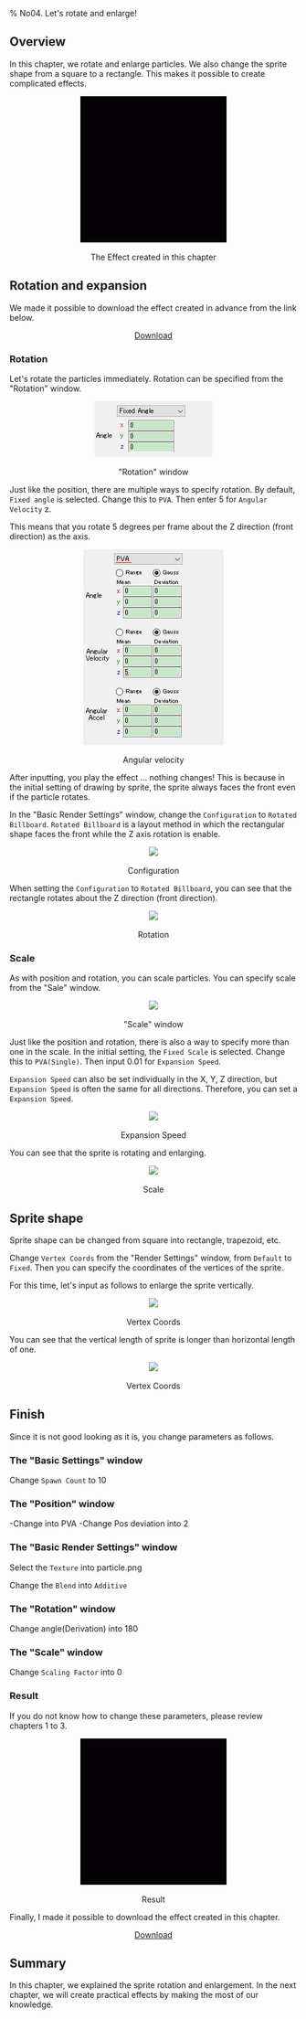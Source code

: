 ﻿% No04. Let's rotate and enlarge!

<div class="main">

## Overview
In this chapter, we rotate and enlarge particles.
We also change the sprite shape from a square to a rectangle.
This makes it possible to create complicated effects.

<div align="center">
<img src="../../img/Tutorial/04_completed.gif">
<p>The Effect created in this chapter</p>
</div>

## Rotation and expansion

We made it possible to download the effect created in advance from the link below.

<div align="center">
<a href = "../../Sample/04_01_Sample.zip">Download</a>
</div>

### Rotation

Let's rotate the particles immediately.
Rotation can be specified from the "Rotation" window.

<div align="center">
<img src="../../img/Tutorial/04_rotation_en.png">
<p>"Rotation" window</p>
</div>

Just like the position, there are multiple ways to specify rotation.
By default, ```Fixed angle``` is selected.
Change this to ```PVA```.
Then enter 5 for ```Angular Velocity``` z.

This means that you rotate 5 degrees per frame about the Z direction (front direction) as the axis.


<div align="center">
<img src="../../img/Tutorial/04_rotation_pva_en.png">
<p>Angular velocity</p>
</div>


After inputting, you play the effect ... nothing changes!
This is because in the initial setting of drawing by sprite, the sprite always faces the front even if the particle rotates.

In the "Basic Render Settings" window, change the ```Configuration``` to ```Rotated Billboard```.
```Rotated Billboard``` is a layout method in which the rectangular shape faces the front while the Z axis rotation is enable.

<div align="center">
<img src="../../img/Tutorial/04_conf_en.png">
<p>Configuration</p>
</div>

When setting the  ```Configuration``` to ```Rotated Billboard```, you can see that the rectangle rotates about the Z direction (front direction).

<div align="center">
<img src="../../img/Tutorial/04_rotate.gif">
<p>Rotation</p>
</div>


### Scale

As with position and rotation, you can scale particles.
You can specify scale from the "Sale" window.

<div align="center">
<img src="../../img/Tutorial/04_scale_en.png">
<p>"Scale" window</p>
</div>

Just like the position and rotation, there is also a way to specify more than one in the scale.
In the initial setting, the ```Fixed Scale``` is selected.
Change this to ```PVA(Single)```.
Then input 0.01 for ```Expansion Speed```.

```Expansion Speed``` can also be set individually in the X, Y, Z direction, but ```Expansion Speed``` is often the same for all directions.
Therefore, you can set a ```Expansion Speed```.

<div align="center">
<img src="../../img/Tutorial/04_scale_pva_en.png">
<p>Expansion Speed</p>
</div>

You can see that the sprite is rotating and enlarging.

<div align="center">
<img src="../../img/Tutorial/04_scale.gif">
<p>Scale</p>
</div>

## Sprite shape

Sprite shape can be changed from square into rectangle, trapezoid, etc.

Change ```Vertex Coords``` from the "Render Settings" window, from ```Default``` to ```Fixed```.
Then you can specify the coordinates of the vertices of the sprite.

For this time, let's input as follows to enlarge the sprite vertically.

<div align="center">
<img src="../../img/Tutorial/04_v_en.png">
<p>Vertex Coords</p>
</div>

You can see that the vertical length of sprite is longer than horizontal length of one.

<div align="center">
<img src="../../img/Tutorial/04_shape.gif">
<p>Vertex Coords</p>
</div>

## Finish

Since it is not good looking as it is, you change parameters as follows.

### The "Basic Settings" window

Change ```Spawn Count``` to 10

### The "Position" window

-Change into PVA
-Change Pos deviation into 2

### The "Basic Render Settings" window

Select the ```Texture``` into particle.png

Change the ```Blend``` into ```Additive```

### The "Rotation" window

Change angle(Derivation) into 180

### The "Scale" window

Change ```Scaling Factor``` into 0

### Result

If you do not know how to change these parameters, please review chapters 1 to 3.

<div align="center">
<img src="../../img/Tutorial/04_completed.gif">
<p>Result</p>
</div>

Finally, I made it possible to download the effect created in this chapter.

<div align="center">
<a href = "../../Sample/04_02_Sample.zip">Download</a>
</div>

## Summary

In this chapter, we explained the sprite rotation and enlargement.
In the next chapter, we will create practical effects by making the most of our knowledge.
</div>